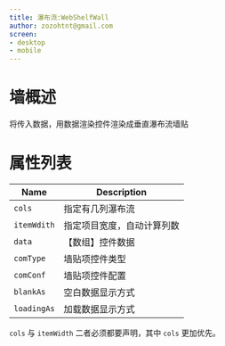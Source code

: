 ```yaml
---
title: 瀑布流:WebShelfWall
author: zozohtnt@gmail.com
screen:
- desktop
- mobile
---
```


# 墙概述

将传入数据，用数据渲染控件渲染成垂直瀑布流墙贴

# 属性列表

| Name       | Description |
| ---------- | ---------------- |
| `cols`     | 指定有几列瀑布流 |
| `itemWdith`| 指定项目宽度，自动计算列数 |
| `data`     | 【数组】控件数据 |
| `comType`  | 墙贴项控件类型 |
| `comConf`  | 墙贴项控件配置 |
| `blankAs`  | 空白数据显示方式 |
| `loadingAs`| 加载数据显示方式 |

`cols` 与 `itemWidth` 二者必须都要声明，其中 `cols` 更加优先。


